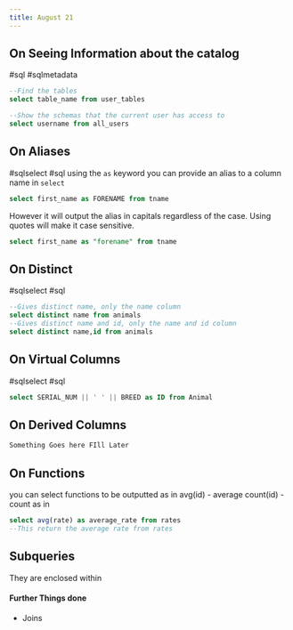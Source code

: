 ```yaml
---
title: August 21
---
```


## On Seeing Information about the catalog
#sql #sqlmetadata
```SQL
--Find the tables
select table_name from user_tables

--Show the schemas that the current user has access to 
select username from all_users
```

## On Aliases
#sqlselect #sql
using the ```as``` keyword you can provide an alias to a column name in ```select``` 
```SQL
select first_name as FORENAME from tname
```

However it will output the alias in capitals regardless of the case. Using quotes will make it case sensitive.
```SQL
select first_name as "forename" from tname
```

## On Distinct
#sqlselect #sql 
```SQL
--Gives distinct name, only the name column
select distinct name from animals
--Gives distinct name and id, only the name and id column
select distinct name,id from animals
```

## On Virtual Columns
#sqlselect #sql
```SQL
select SERIAL_NUM || ' ' || BREED as ID from Animal
```

## On Derived Columns
```SQL
Something Goes here FIll Later
```

## On Functions

you can select functions to be outputted
as in
avg(id) - average
count(id) - count
as in 
```SQL
select avg(rate) as average_rate from rates
--This return the average rate from rates
```
## Subqueries
They are enclosed within 

#### Further Things done
- Joins